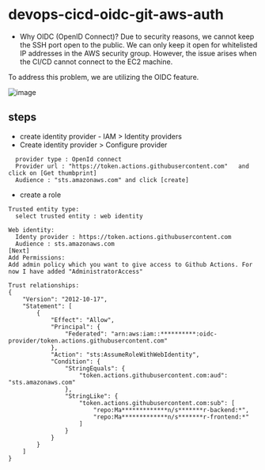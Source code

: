 # devops-cicd-oidc-git-aws-auth


- Why OIDC (OpenID Connect)?
Due to security reasons, we cannot keep the SSH port open to the public. We can only keep it open for whitelisted IP addresses in the AWS security group. However, the issue arises when the CI/CD cannot connect to the EC2 machine.

To address this problem, we are utilizing the OIDC feature.

![image](https://github.com/abhiramdas99/devops-cicd-oidc-git-aws-auth/assets/62290469/81554280-c5be-488a-893f-d3da5f0f1ebd)

## steps 
- create identity provider - IAM >  Identity providers
- Create identity provider > Configure provider
```git
  provider type : OpenId connect
  Provider url : "https://token.actions.githubusercontent.com"   and click on [Get thumbprint]
  Audience : "sts.amazonaws.com" and click [create]
`````

- create a role
```git
Trusted entity type:
  select trusted entity : web identity

Web identity:
  Identy provider : https://token.actions.githubusercontent.com
  Audience : sts.amazonaws.com
[Next]
Add Permissions:
Add admin policy which you want to give access to Github Actions. For now I have added "AdministratorAccess"

Trust relationships:
{
    "Version": "2012-10-17",
    "Statement": [
        {
            "Effect": "Allow",
            "Principal": {
                "Federated": "arn:aws:iam::**********:oidc-provider/token.actions.githubusercontent.com"
            },
            "Action": "sts:AssumeRoleWithWebIdentity",
            "Condition": {
                "StringEquals": {
                    "token.actions.githubusercontent.com:aud": "sts.amazonaws.com"
                },
                "StringLike": {
                    "token.actions.githubusercontent.com:sub": [
                        "repo:Ma*************n/s*******r-backend:*",
                        "repo:Ma*************n/s*******r-frontend:*"
                    ]
                }
            }
        }
    ]
}
```
  
